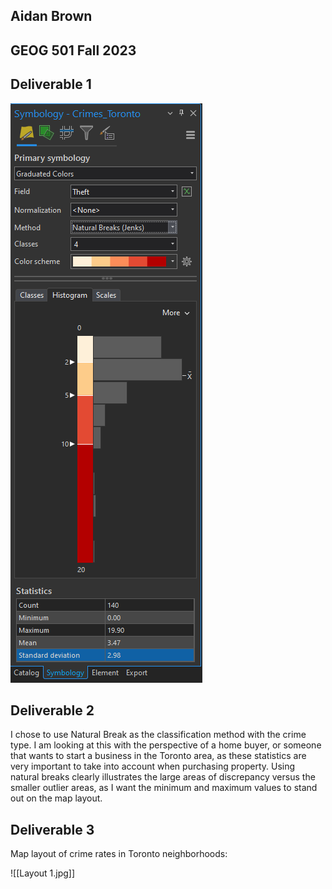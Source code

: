 
## Aidan Brown
## GEOG 501 Fall 2023

## Deliverable 1

![Pasted image 20230911222917.png](../../attachments/Pasted%20image%2020230911222917.png)

## Deliverable 2

I chose to use Natural Break as the classification method with the crime type. I am looking at this with the perspective of a home buyer, or someone that wants to start a business in the Toronto area, as these statistics are very important to take into account when purchasing property. Using natural breaks clearly illustrates the large areas of discrepancy versus the smaller outlier areas, as I want the minimum and maximum values to stand out on the map layout.

## Deliverable 3

Map layout of crime rates in Toronto neighborhoods:

![[Layout 1.jpg]]